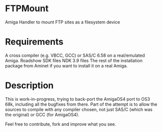 # FTPMount
Amiga Handler to mount FTP sites as a filesystem device

# Requirements
A cross compiler (e.g. VBCC, GCC) or SAS/C 6.58 on a real/emulated Amiga.
Roadshow SDK files
NDK 3.9 files
The rest of the installation package from Aminet if you want to install it on a real Amiga.

# Description
This is work-in-progress, trying to back-port the AmigaOS4 port to OS3 68k,
including all the bugfixes from there. Part of the attempt is to allow the
sources to compile with any compiler chosen, not just SAS/C (which was the
original) or GCC (for AmigaOS4).

Feel free to contribute, fork and improve what you see.
